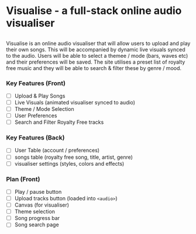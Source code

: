 # Visualise - a full-stack online audio visualiser

##
Visualise is an online audio visualiser that will allow users to upload and play their own songs. This will be accompanied by dynamic live visuals synced to the audio. Users will be able to select a themee / mode (bars, waves etc) and their preferences will be saved. The site utilises a preset list of royalty free music and they will be able to search & filter these by genre / mood. 

### Key Features (Front)
- [ ] Upload & Play Songs
- [ ] Live Visuals (animated visualiser synced to audio)
- [ ] Theme / Mode Selection
- [ ] User Preferences
- [ ] Search and Filter Royalty Free tracks 

### Key Features (Back)
- [ ] User Table (account / preferences)
- [ ] songs table (royalty free song, title, artist, genre)
- [ ] visualiser settings (styles, colors and effects)

### Plan (Front)
- [ ] Play / pause button
- [ ] Upload tracks button (loaded into `<audio>`)
- [ ] Canvas (for visualiser)
- [ ] Theme selection
- [ ] Song progress bar
- [ ] Song search page
